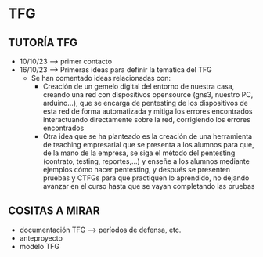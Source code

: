 # TFG
## TUTORÍA TFG
- 10/10/23 --> primer contacto
- 16/10/23 --> Primeras ideas para definir la temática del TFG
  - Se han comentado ideas relacionadas con:
    - Creación de un gemelo digital del entorno de nuestra casa, creando una red con dispositivos opensource (gns3, nuestro PC, arduino...), que se encarga de pentesting de los dispositivos de esta red de forma automatizada y mitiga los errores encontrados interactuando directamente sobre la red, corrigiendo los errores encontrados
    - Otra idea que se ha planteado es la creación de una herramienta de teaching empresarial que se presenta a los alumnos para que, de la mano de la empresa, se siga el método del pentesting (contrato, testing, reportes,...) y enseñe a los alumnos mediante ejemplos cómo hacer pentesting, y después se presenten pruebas y CTFGs para que practiquen lo aprendido, no dejando avanzar en el curso hasta que se vayan completando las pruebas    
## COSITAS A MIRAR
- documentación TFG --> períodos de defensa, etc.
- anteproyecto
- modelo TFG
